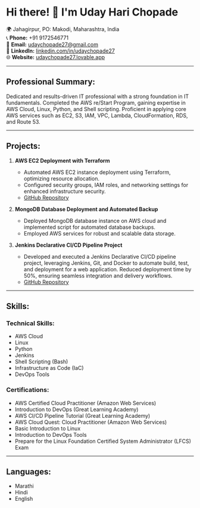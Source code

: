 # Hi there! 👋 I'm Uday Hari Chopade

🌍 Jahagirpur, PO: Makodi, Maharashtra, India  
📞 **Phone:** +91 9172546771  
📧 **Email:** udaychopade27@gmail.com  
🔗 **LinkedIn:** [linkedin.com/in/udaychopade27](https://www.linkedin.com/in/udaychopade27)  
🌐 **Website:** [udaychopade27.lovable.app](https://udaychopade27.lovable.app)

---

## Professional Summary:

Dedicated and results-driven IT professional with a strong foundation in IT fundamentals. Completed the AWS re/Start Program, gaining expertise in AWS Cloud, Linux, Python, and Shell scripting. Proficient in applying core AWS services such as EC2, S3, IAM, VPC, Lambda, CloudFormation, RDS, and Route 53.

---

## Projects:

1. **AWS EC2 Deployment with Terraform**
   - Automated AWS EC2 instance deployment using Terraform, optimizing resource allocation.
   - Configured security groups, IAM roles, and networking settings for enhanced infrastructure security.
   - [GitHub Repository](https://github.com/udaychopade27/terraform_project)

2. **MongoDB Database Deployment and Automated Backup**
   - Deployed MongoDB database instance on AWS cloud and implemented script for automated database backups.
   - Employed AWS services for robust and scalable data storage.
   
3. **Jenkins Declarative CI/CD Pipeline Project**
   - Developed and executed a Jenkins Declarative CI/CD pipeline project, leveraging Jenkins, Git, and Docker to automate build, test, and deployment for a web application. Reduced deployment time by 50%, ensuring seamless integration and delivery workflows.
   - [GitHub Repository](https://github.com/udaychopade27/django-notes-app)

---

## Skills:

### Technical Skills:
- AWS Cloud
- Linux
- Python
- Jenkins
- Shell Scripting (Bash)
- Infrastructure as Code (IaC)
- DevOps Tools

### Certifications:
- AWS Certified Cloud Practitioner (Amazon Web Services)
- Introduction to DevOps (Great Learning Academy)
- AWS CI/CD Pipeline Tutorial (Great Learning Academy)
- AWS Cloud Quest: Cloud Practitioner (Amazon Web Services)
- Basic Introduction to Linux
- Introduction to DevOps Tools
- Prepare for the Linux Foundation Certified System Administrator (LFCS) Exam

---

## Languages:
- Marathi
- Hindi
- English
